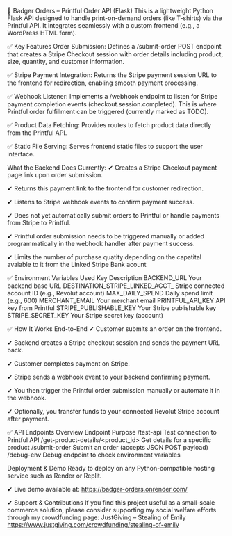 🦡 Badger Orders – Printful Order API (Flask)
This is a lightweight Python Flask API designed to handle print-on-demand orders (like T-shirts) via the Printful API. It integrates seamlessly with a custom frontend (e.g., a WordPress HTML form).

✅ Key Features
Order Submission:
Defines a /submit-order POST endpoint that creates a Stripe Checkout session with order details including product, size, quantity, and customer information.

✅ Stripe Payment Integration:
Returns the Stripe payment session URL to the frontend for redirection, enabling smooth payment processing.

✅ Webhook Listener:
Implements a /webhook endpoint to listen for Stripe payment completion events (checkout.session.completed). This is where Printful order fulfillment can be triggered (currently marked as TODO).

✅ Product Data Fetching:
Provides routes to fetch product data directly from the Printful API.

✅ Static File Serving:
Serves frontend static files to support the user interface.

What the Backend Does Currently:
✔ Creates a Stripe Checkout payment page link upon order submission.

✔ Returns this payment link to the frontend for customer redirection.

✔ Listens to Stripe webhook events to confirm payment success.

✔ Does not yet automatically submit orders to Printful or handle payments from Stripe to Printful.

✔ Printful order submission needs to be triggered manually or added programmatically in the webhook handler after payment success.

✔ Limits the number of purchase quatity depending on the capatital avaiable to it from the Linked Stripe Bank acount 

✅ Environment Variables Used
Key	Description
BACKEND_URL	Your backend base URL
DESTINATION_STRIPE_LINKED_ACCT_	Stripe connected account ID (e.g., Revolut account)
MAX_DAILY_SPEND	Daily spend limit (e.g., 600)
MERCHANT_EMAIL	Your merchant email
PRINTFUL_API_KEY	API key from Printful
STRIPE_PUBLISHABLE_KEY	Your Stripe publishable key
STRIPE_SECRET_KEY	Your Stripe secret key (account)

✅ How It Works End-to-End
✔ Customer submits an order on the frontend.

✔ Backend creates a Stripe checkout session and sends the payment URL back.

✔ Customer completes payment on Stripe.

✔ Stripe sends a webhook event to your backend confirming payment.

✔ You then trigger the Printful order submission manually or automate it in the webhook.

✔ Optionally, you transfer funds to your connected Revolut Stripe account after payment.

✅ API Endpoints Overview
Endpoint	Purpose
/test-api	Test connection to Printful API
/get-product-details/<product_id>	Get details for a specific product
/submit-order	Submit an order (accepts JSON POST payload)
/debug-env	Debug endpoint to check environment variables

Deployment & Demo
Ready to deploy on any Python-compatible hosting service such as Render or Replit.

✔ Live demo available at: https://badger-orders.onrender.com/

✔ Support & Contributions
If you find this project useful as a small-scale commerce solution, please consider supporting my social welfare efforts through my crowdfunding page:
JustGiving – Stealing of Emily https://www.justgiving.com/crowdfunding/stealing-of-emily




